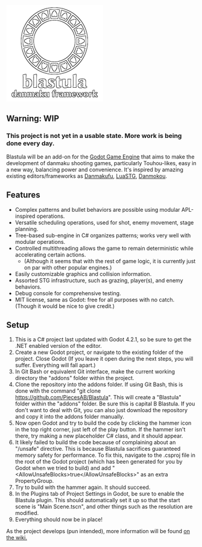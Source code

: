 ![blastula danmaku framework](/Icons/outlined256.png)

## Warning: WIP

### This project is not yet in a usable state. More work is being done every day.

Blastula will be an add-on for the [Godot Game Engine](https://godotengine.org/) that aims to make the development of danmaku shooting games, particularly Touhou-likes, easy in a new way, balancing power and convenience. 
It's inspired by amazing existing editors/frameworks as [Danmakufu](https://github.com/Natashi/Touhou-Danmakufu-ph3sx-2), [LuaSTG](https://github.com/9chu/LuaSTGPlus), [Danmokou](https://github.com/Bagoum/danmokou).

## Features
* Complex patterns and bullet behaviors are possible using modular APL-inspired operations.
* Versatile scheduling operations, used for shot, enemy movement, stage planning.
* Tree-based sub-engine in C# organizes patterns; works very well with modular operations.
* Controlled multithreading allows the game to remain deterministic while accelerating certain actions.
  * (Although it seems that with the rest of game logic, it is currently just on par with other popular engines.)
* Easily customizable graphics and collision information.
* Assorted STG infrastructure, such as grazing, player(s), and enemy behaviors.
* Debug console for comprehensive testing.
* MIT license, same as Godot: free for all purposes with no catch. (Though it would be nice to give credit.)

## Setup
1. This is a C# project last updated with Godot 4.2.1, so be sure to get the .NET enabled version of the editor.
2. Create a new Godot project, or navigate to the existing folder of the project. Close Godot (If you leave it open during the next steps, you will suffer. Everything will fall apart.)
3. In Git Bash or equivalent Git interface, make the current working directory the "addons" folder within the project.
4. Clone the repository into the addons folder. If using Git Bash, this is done with the command "git clone https://github.com/PiecesAB/Blastula". This will create a "Blastula" folder within the "addons" folder. Be sure this is capital B Blastula. If you don't want to deal with Git, you can also just download the repository and copy it into the addons folder manually.
5. Now open Godot and try to build the code by clicking the hammer icon in the top right corner, just left of the play button. If the hammer isn't there, try making a new placeholder C# class, and it should appear.
6. It likely failed to build the code because of complaining about an "/unsafe" directive. This is because Blastula sacrifices guaranteed memory safety for performance. To fix this, navigate to the .csproj file in the root of the Godot project (which has been generated for you by Godot when we tried to build) and add "&lt;AllowUnsafeBlocks&gt;true&lt;/AllowUnsafeBlocks&gt;" as an extra PropertyGroup.
7. Try to build with the hammer again. It should succeed.
8. In the Plugins tab of Project Settings in Godot, be sure to enable the Blastula plugin. This should automatically set it up so that the start scene is "Main Scene.tscn", and other things such as the resolution are modified.
9. Everything should now be in place!

As the project develops (pun intended), more information will be found [on the wiki.](https://piecesab.github.io/blastula/)
